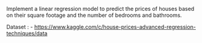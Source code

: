 Implement a linear regression model to predict the prices of houses based on their square footage and the number of bedrooms and bathrooms.



Dataset : - https://www.kaggle.com/c/house-prices-advanced-regression-techniques/data
